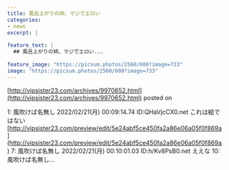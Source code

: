 ```yaml
---
title: 風呂上がりの姉、マジでエロい
categories:
- news
excerpt: |
  
feature_text: |
  ## 風呂上がりの姉、マジでエロい...
  
feature_image: "https://picsum.photos/2560/600?image=733"
image: "https://picsum.photos/2560/600?image=733"
---
```


[http://vipsister23.com/archives/9970652.html](http://vipsister23.com/archives/9970652.html)
posted on 

<!--more-->

1: 風吹けば名無し 2022/02/21(月) 00:09:14.74 ID:QHaVjcCX0.net これは絵ではない [http://vipsister23.com/preview/edit/5e24abf5ce450fa2a86e06a05f0f869a](http://vipsister23.com/preview/edit/5e24abf5ce450fa2a86e06a05f0f869a) 7: 風吹けば名無し 2022/02/21(月) 00:10:01.03 ID:h/Kv8PsB0.net ええな 10: 風吹けば名無し...
